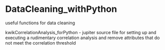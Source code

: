 # DataCleaning_withPython
useful functions for data cleaning


kwikCorrelationAnalysis_forPython - jupiter source file for setting up and executing a rudimentary correlation analysis and remove attributes that do not meet the correlation threshold
